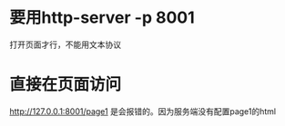 # 要用http-server -p 8001
打开页面才行，不能用文本协议
# 直接在页面访问
http://127.0.0.1:8001/page1
是会报错的。因为服务端没有配置page1的html
